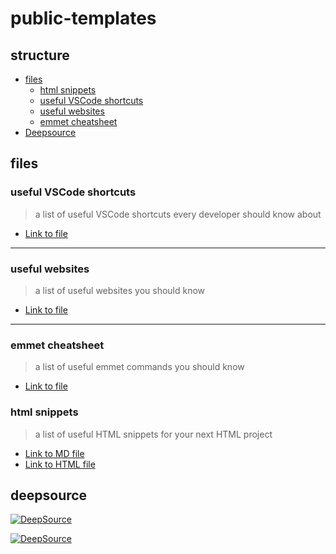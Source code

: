 # public-templates

## structure

- [files](#files)
  - [html snippets](#html-snippets)
  - [useful VSCode shortcuts](#useful-vscode-shortcuts)
  - [useful websites](#useful-websites)
  - [emmet cheatsheet](#emmet-cheatsheet)
- [Deepsource](#deepsource)

## files

### useful VSCode shortcuts

> a list of useful VSCode shortcuts every developer should know about

- [Link to file](./useful-VSCode-shortcuts.md)

---------------

### useful websites

> a list of useful websites you should know

- [Link to file](./useful-websites.md)

---------------

### emmet cheatsheet

> a list of useful emmet commands you should know

- [Link to file](./emmet-cheatsheet.md)

### html snippets

> a list of useful HTML snippets for your next HTML project

- [Link to MD file](./html/snippets.md)
- [Link to HTML file](./html/snippets.html)

## deepsource

[![DeepSource](https://deepsource.io/gh/chraebsli/public-templates.svg/?label=active+issues&show_trend=true&token=iPLEZ6LBUKt48PkFFHeE401w)](https://deepsource.io/gh/chraebsli/public-templates/?ref=repository-badge)

[![DeepSource](https://deepsource.io/gh/chraebsli/public-templates.svg/?label=resolved+issues&show_trend=true&token=iPLEZ6LBUKt48PkFFHeE401w)](https://deepsource.io/gh/chraebsli/public-templates/?ref=repository-badge)
